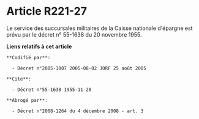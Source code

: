 # Article R221-27

Le service des succursales militaires de la Caisse nationale d'épargne est prévu par le décret n° 55-1638 du 20 novembre
1955.

**Liens relatifs à cet article**

	**Codifié par**:

	  - Décret n°2005-1007 2005-08-02 JORF 25 août 2005

	**Cite**:

	  - Décret n°55-1638 1955-11-20

	**Abrogé par**:

	  - Décret n°2008-1264 du 4 décembre 2008 - art. 3
